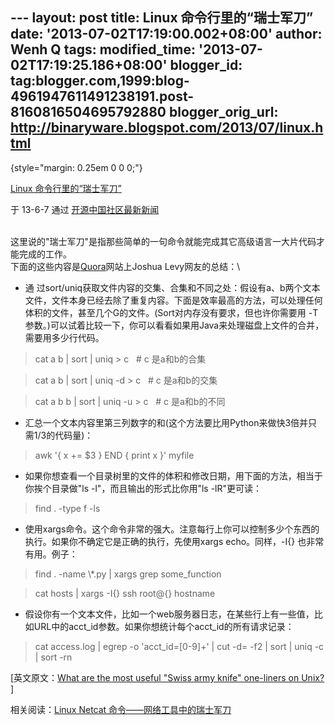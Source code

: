 --- layout: post title: Linux 命令行里的“瑞士军刀” date:
'2013-07-02T17:19:00.002+08:00' author: Wenh Q tags: modified\_time:
'2013-07-02T17:19:25.186+08:00' blogger\_id:
tag:blogger.com,1999:blog-4961947611491238191.post-8160816504695792880
blogger\_orig\_url: http://binaryware.blogspot.com/2013/07/linux.html
---

 {style="margin: 0.25em 0 0 0;"}

[Linux
命令行里的“瑞士军刀”](http://www.oschina.net/news/41214/what-are-the-most-useful-swiss-army-knife-one-liners-on-unix)

于 13-6-7 通过 [开源中国社区最新新闻](http://www.oschina.net/?from=rss)

\
这里说的"瑞士军刀"是指那些简单的一句命令就能完成其它高级语言一大片代码才能完成的工作。\
下面的这些内容是[Quora](http://www.quora.com/)网站上Joshua
Levy网友的总结：\

-   通
    过sort/uniq获取文件内容的交集、合集和不同之处：假设有a、b两个文本文件，文件本身已经去除了重复内容。下面是效率最高的方法，可以处理任何
    体积的文件，甚至几个G的文件。(Sort对内存没有要求，但也许你需要用 -T
    参数。)可以试着比较一下，你可以看看如果用Java来处理磁盘上文件的合并，需要用多少行代码。

> cat a b | sort | uniq \> c   \# c 是a和b的合集

> cat a b | sort | uniq -d \> c   \# c 是a和b的交集

> cat a b b | sort | uniq -u \> c   \# c 是a和b的不同

-   汇总一个文本内容里第三列数字的和(这个方法要比用Python来做快3倍并只需1/3的代码量)：

> awk '{ x += \$3 } END { print x }' myfile

-   如果你想查看一个目录树里的文件的体积和修改日期，用下面的方法，相当于你挨个目录做"ls
    -l"，而且输出的形式比你用"ls -lR"更可读：

> find . -type f -ls

-   使用xargs命令。这个命令非常的强大。注意每行上你可以控制多少个东西的执行。如果你不确定它是正确的执行，先使用xargs
    echo。同样，-I{} 也非常有用。例子：

> find . -name \\\*.py | xargs grep some\_function

> cat hosts | xargs -I{} ssh root@{} hostname

-   假设你有一个文本文件，比如一个web服务器日志，在某些行上有一些值，比如URL中的acct\_id参数。如果你想统计每个acct\_id的所有请求记录：

> cat access.log | egrep -o 'acct\_id=[0-9]+' | cut -d= -f2 | sort |
> uniq -c | sort -rn

[英文原文：[What are the most useful "Swiss army knife" one-liners on
Unix?](http://www.quora.com/What-are-the-most-useful-Swiss-army-knife-one-liners-on-Unix)
]

相关阅读：[Linux Netcat
命令——网络工具中的瑞士军刀](http://www.oschina.net/translate/linux-netcat-command)
